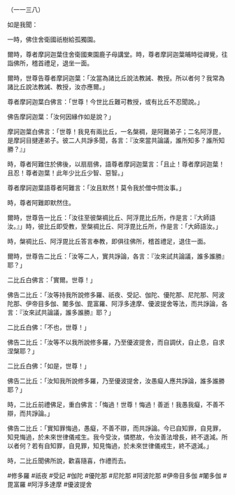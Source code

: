 （一一三八）

如是我聞：

一時，佛住舍衛國祇樹給孤獨園。

爾時，尊者摩訶迦葉住舍衛國東園鹿子母講堂。時，尊者摩訶迦葉晡時從禪覺，往詣佛所，稽首禮足，退坐一面。

爾時，世尊告尊者摩訶迦葉：「汝當為諸比丘說法教誡、教授。所以者何？我常為諸比丘說法教誡、教授，汝亦應爾。」

尊者摩訶迦葉白佛言：「世尊！今世比丘難可教授，或有比丘不忍聞說。」

佛告摩訶迦葉：「汝何因緣作如是說？」

摩訶迦葉白佛言：「世尊！我見有兩比丘，一名槃稠，是阿難弟子；二名阿浮毘，是摩訶目揵連弟子。彼二人共諍多聞，各言：『汝來當共論議，誰所知多？誰所知勝？』」

時，尊者阿難住於佛後，以扇扇佛，語尊者摩訶迦葉言：「且止！尊者摩訶迦葉！且忍！尊者迦葉！此年少比丘少智、惡智。」

尊者摩訶迦葉語尊者阿難言：「汝且默然！莫令我於僧中問汝事。」

時，尊者阿難即默然住。

爾時，世尊告一比丘：「汝往至彼槃禂比丘、阿浮毘比丘所，作是言：『大師語汝。』」時，彼比丘即受教，至槃禂比丘、阿浮毘比丘所，作是言：「大師語汝。」

時，槃禂比丘、阿浮毘比丘答言奉教，即俱往佛所，稽首禮足，退住一面。

爾時，世尊告二比丘：「汝等二人，實共諍論，各言：『汝來試共論議，誰多誰勝』耶？」

二比丘白佛言：「實爾。世尊！」

佛告二比丘：「汝等持我所說修多羅、祇夜、受記、伽陀、優陀那、尼陀那、阿波陀那、伊帝目多伽、闍多伽、毘富羅、阿浮多達摩、優波提舍等法，而共諍論，各言：『汝來試共論議，誰多誰勝』耶？」

二比丘白佛：「不也，世尊！」

佛告二比丘：「汝等不以我所說修多羅，乃至優波提舍，而自調伏，自止息，自求涅槃耶？」

二比丘白佛：「如是，世尊！」

佛告二比丘：「汝知我所說修多羅，乃至優波提舍，汝愚癡人應共諍論，誰多誰勝耶？」

時，二比丘前禮佛足，重白佛言：「悔過！世尊！悔過！善逝！我愚我癡，不善不辯，而共諍論。」

佛告二比丘：「實知罪悔過，愚癡，不善不辯，而共諍論。今已自知罪，自見罪，知見悔過，於未來世律儀戒生。我今受汝，憐愍故，令汝善法增長，終不退減。所以者何？若有自知罪，自見罪，知見悔過，於未來世律儀戒生，終不退減。」

時，二比丘聞佛所說，歡喜隨喜，作禮而去。









#修多羅
#祇夜
#受記
#伽陀
#優陀那
#尼陀那
#阿波陀那
#伊帝目多伽
#闍多伽
#毘富羅
#阿浮多達摩
#優波提舍
